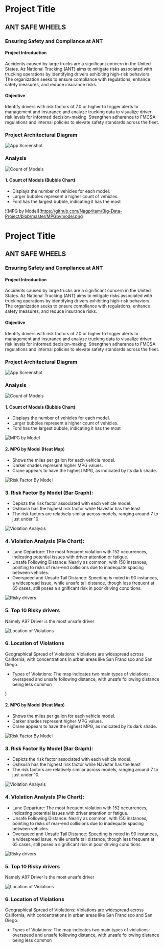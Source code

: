 
# Project Title

## ANT SAFE WHEELS

### Ensuring Safety and Compliance at ANT

#### Project Introduction 

Accidents caused by large trucks are a significant concern in the United States. Az National Trucking (ANT) aims to mitigate risks associated with trucking operations by identifying drivers exhibiting high-risk behaviors. The organization seeks to ensure compliance with regulations, enhance safety measures, and reduce insurance risks.


#### Objective 

Identify drivers with risk factors of 7.0 or higher to trigger alerts to management and insurance and analyze trucking data to visualize driver risk levels for informed decision-making.
Strengthen adherence to FMCSA regulations and internal policies to elevate safety standards across the fleet.









### Project Architectural Diagram

![App Screenshot](https://github.com/Nagpritam/Big-Data-Project/blob/master/spark-transformation.png)

### Analysis 

![Count of Models](https://github.com/Nagpritam/Big-Data-Project/blob/master/countofmodels.png)

#### 1. Count of Models (Bubble Chart)
* Displays the number of vehicles for each model.
* Larger bubbles represent a higher count of vehicles.
* Ford has the largest bubble, indicating it has the most

![MPG by Model](https://github.com/Nagpritam/Big-Data-Project/blob/master/MPGbymodel.png
# Project Title

## ANT SAFE WHEELS

### Ensuring Safety and Compliance at ANT

#### Project Introduction 

Accidents caused by large trucks are a significant concern in the United States. Az National Trucking (ANT) aims to mitigate risks associated with trucking operations by identifying drivers exhibiting high-risk behaviors. The organization seeks to ensure compliance with regulations, enhance safety measures, and reduce insurance risks.


#### Objective 

Identify drivers with risk factors of 7.0 or higher to trigger alerts to management and insurance and analyze trucking data to visualize driver risk levels for informed decision-making.
Strengthen adherence to FMCSA regulations and internal policies to elevate safety standards across the fleet.









### Project Architectural Diagram

![App Screenshot](https://github.com/Nagpritam/Big-Data-Project/blob/master/spark-transformation.png=400x250)

### Analysis 

![Count of Models](https://github.com/Nagpritam/Big-Data-Project/blob/master/countofmodels.png=400x250)

#### 1. Count of Models (Bubble Chart)
* Displays the number of vehicles for each model.
* Larger bubbles represent a higher count of vehicles.
* Ford has the largest bubble, indicating it has the most

![MPG by Model](https://github.com/Nagpritam/Big-Data-Project/blob/master/MPGbymodel.png=400x250)

#### 2. MPG by Model (Heat Map)
* Shows the miles per gallon for each vehicle model.
* Darker shades represent higher MPG values.
* Crane appears to have the highest MPG, as indicated by its dark shade.

![Risk Factor By Model](https://github.com/Nagpritam/Big-Data-Project/blob/master/Riskfactorbymodel.png=400x250)

### 3. Risk Factor By Model (Bar Graph):
* Depicts the risk factor associated with each vehicle model.
* Oshkosh has the highest risk factor while Navistar has the least
* The risk factors are relatively similar across models, ranging around 7 to just under 10.

![Violation Analysis](https://github.com/Nagpritam/Big-Data-Project/blob/master/violations.png=400x250)

### 4. Violation Analysis (Pie Chart):
* Lane Departure: The most frequent violation with 152 occurrences, indicating potential issues with driver attention or fatigue.
* Unsafe Following Distance: Nearly as common, with 150 instances, pointing to risks of rear-end collisions due to inadequate spacing between vehicles.
* Overspeed and Unsafe Tail Distance: Speeding is noted in 90 instances, a widespread issue, while unsafe tail distance, though less frequent at 65 cases, still poses a significant risk in poor driving conditions.

![Risky drivers](https://github.com/Nagpritam/Big-Data-Project/blob/master/riskydrivers.png=400x250)

### 5. Top 10 Risky drivers
Namely A97 Driver is the most unsafe driver 

![Location of Violations](https://github.com/Nagpritam/Big-Data-Project/blob/master/Maps_violations.png=400x250)

### 6. Location of Violations 
Geographical Spread of Violations: Violations are widespread across California, with concentrations in urban areas like San Francisco and San Diego.
* Types of Violations: The map indicates two main types of violations: overspeed and unsafe following distance, with unsafe following distance being less common

















)

#### 2. MPG by Model (Heat Map)
* Shows the miles per gallon for each vehicle model.
* Darker shades represent higher MPG values.
* Crane appears to have the highest MPG, as indicated by its dark shade.

![Risk Factor By Model](https://github.com/Nagpritam/Big-Data-Project/blob/master/Riskfactorbymodel.png)

### 3. Risk Factor By Model (Bar Graph):
* Depicts the risk factor associated with each vehicle model.
* Oshkosh has the highest risk factor while Navistar has the least
* The risk factors are relatively similar across models, ranging around 7 to just under 10.

![Violation Analysis](https://github.com/Nagpritam/Big-Data-Project/blob/master/violations.png)

### 4. Violation Analysis (Pie Chart):
* Lane Departure: The most frequent violation with 152 occurrences, indicating potential issues with driver attention or fatigue.
* Unsafe Following Distance: Nearly as common, with 150 instances, pointing to risks of rear-end collisions due to inadequate spacing between vehicles.
* Overspeed and Unsafe Tail Distance: Speeding is noted in 90 instances, a widespread issue, while unsafe tail distance, though less frequent at 65 cases, still poses a significant risk in poor driving conditions.

![Risky drivers](https://github.com/Nagpritam/Big-Data-Project/blob/master/riskydrivers.png)

### 5. Top 10 Risky drivers
Namely A97 Driver is the most unsafe driver 

![Location of Violations](https://github.com/Nagpritam/Big-Data-Project/blob/master/Maps_violations.png)

### 6. Location of Violations 
Geographical Spread of Violations: Violations are widespread across California, with concentrations in urban areas like San Francisco and San Diego.
* Types of Violations: The map indicates two main types of violations: overspeed and unsafe following distance, with unsafe following distance being less common

















